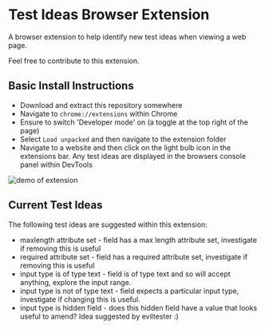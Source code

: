 Test Ideas Browser Extension
==================================

A browser extension to help identify new test ideas when viewing a web page.

Feel free to contribute to this extension.

## Basic Install Instructions
* Download and extract this repository somewhere
* Navigate to `chrome://extensions` within Chrome
* Ensure to switch 'Developer mode' on (a toggle at the top right of the page)
* Select `Load unpacked` and then navigate to the extension folder
* Navigate to a website and then click on the light bulb icon in the extensions bar. Any test ideas are displayed in the browsers console panel within DevTools

![demo of extension](https://github.com/vivrichards600/test-ideas-devtools-extension/blob/main/images/Extension-demo.gif)

## Current Test Ideas
The following test ideas are suggested within this extension:
* maxlength attribute set - field has a max length attribute set, investigate if removing this is useful
* required attribute set - field has a required attribute set, investigate if removing this is useful
* input type is of type text - field is of type text and so will accept anything, explore the input range.
* input type is not of type text - field expects a particular input type, investigate if changing this is useful.
* input type is hidden field - does this hidden field have a value that looks useful to amend? Idea suggested by eviltester :)
